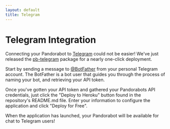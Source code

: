 ```yaml
---
layout: default
title: Telegram
---
```


# Telegram Integration

Connecting your Pandorabot to [Telegram](https://telegram.org/) could not be
easier! We've just released the
[pb-telegram](https://github.com/pandorabots/pb-telegram) package for a nearly
one-click deployment.

Start by sending a message to [@BotFather](https://core.telegram.org/bots) from
your personal Telegram account. The BotFather is a bot user that guides you
through the process of naming your bot, and retrieving your API token.

Once you've gotten your API token and gathered your Pandorabots API credentials,
just click the "Deploy to Heroku" button found in the repository's README.md
file. Enter your information to configure the application and click "Deploy for
Free".

When the application has launched, your Pandorabot will be available for chat to
Telegram users!

